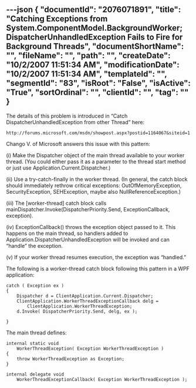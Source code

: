 ---json
{
  "documentId": "2076071891",
  "title": "Catching Exceptions from System.ComponentModel.BackgroundWorker; DispatcherUnhandledException Fails to Fire for Background Threads",
  "documentShortName": "",
  "fileName": "",
  "path": "",
  "createDate": "10/2/2007 11:51:34 AM",
  "modificationDate": "10/2/2007 11:51:34 AM",
  "templateId": "",
  "segmentId": "83",
  "isRoot": "False",
  "isActive": "True",
  "sortOrdinal": "",
  "clientId": "",
  "tag": ""
}
---

The details of this problem is introduced in “Catch DispatcherUnhandledException from other Thread” here:

    http://forums.microsoft.com/msdn/showpost.aspx?postid=1164067&siteid=1

Chango V. of Microsoft answers this issue with this pattern:

(i) Make the Dispatcher object of the main thread available to your worker thread. (You could either pass it as a parameter to the thread start method or just use Application.Current.Dispatcher.)

(ii) Use a try-catch-finally in the worker thread. (In general, the catch block should immediately rethrow critical exceptions: OutOfMemoryException, SecurityException, SEHException, maybe also NullReferenceException.)

(iii) The [worker-thread] catch block calls mainDispatcher.Invoke(DispatcherPriority.Send, ExceptionCallback, exception).

(iv) ExceptionCallback() throws the exception object passed to it. This happens on the main thread, so handlers added to Application.DispatcherUnhandledException will be invoked and can “handle” the exception.

(v) If your worker thread resumes execution, the exception was “handled.”

The following is a worker-thread catch block following this pattern in a WPF application:

    catch ( Exception ex )
    {
        Dispatcher d = ClientApplication.Current.Dispatcher;
        ClientApplication.WorkerThreadExceptionCallback delg =
            ClientApplication.WorkerThreadException;
        d.Invoke( DispatcherPriority.Send, delg, ex );

    }

The main thread defines:

    internal static void
        WorkerThreadException( Exception WorkerThreadException )
    {
        throw WorkerThreadException as Exception;
    }

    internal delegate void
        WorkerThreadExceptionCallback( Exception WorkerThreadException );
